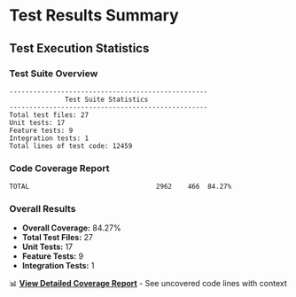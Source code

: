 # Test Results Summary

## Test Execution Statistics

### Test Suite Overview
```
--------------------------------------------------
              Test Suite Statistics               
--------------------------------------------------
Total test files: 27
Unit tests: 17
Feature tests: 9
Integration tests: 1
Total lines of test code: 12459
```

### Code Coverage Report
```
TOTAL                                2962    466  84.27%
```

### Overall Results
- **Overall Coverage:** 84.27%
- **Total Test Files:** 27
- **Unit Tests:** 17
- **Feature Tests:** 9
- **Integration Tests:** 1

📊 **[View Detailed Coverage Report](coverage.md)** - See uncovered code lines with context